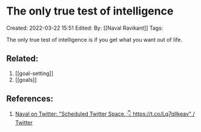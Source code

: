 # The only true test of intelligence
Created: 2022-03-22 15:51
Edited: 
By: [[Naval Ravikant]]
Tags: 

The only true test of intelligence is if you get what you want out of life.

## Related:
1. [[goal-setting]]
2. [[goals]]

## References:
1. [Naval on Twitter: "Scheduled Twitter Space. 👇 https://t.co/Lq7qlIkeav" / Twitter](https://twitter.com/naval/status/1503508365598605315)